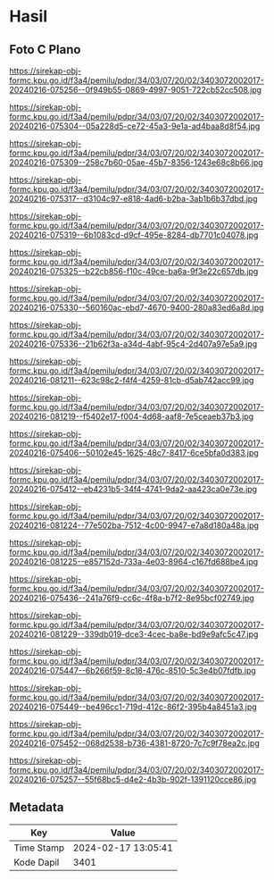 # Hasil

## Foto C Plano

https://sirekap-obj-formc.kpu.go.id/f3a4/pemilu/pdpr/34/03/07/20/02/3403072002017-20240216-075256--0f949b55-0869-4997-9051-722cb52cc508.jpg

https://sirekap-obj-formc.kpu.go.id/f3a4/pemilu/pdpr/34/03/07/20/02/3403072002017-20240216-075304--05a228d5-ce72-45a3-9e1a-ad4baa8d8f54.jpg

https://sirekap-obj-formc.kpu.go.id/f3a4/pemilu/pdpr/34/03/07/20/02/3403072002017-20240216-075309--258c7b60-05ae-45b7-8356-1243e68c8b66.jpg

https://sirekap-obj-formc.kpu.go.id/f3a4/pemilu/pdpr/34/03/07/20/02/3403072002017-20240216-075317--d3104c97-e818-4ad6-b2ba-3ab1b6b37dbd.jpg

https://sirekap-obj-formc.kpu.go.id/f3a4/pemilu/pdpr/34/03/07/20/02/3403072002017-20240216-075319--6b1083cd-d9cf-495e-8284-db7701c04078.jpg

https://sirekap-obj-formc.kpu.go.id/f3a4/pemilu/pdpr/34/03/07/20/02/3403072002017-20240216-075325--b22cb856-f10c-49ce-ba6a-9f3e22c657db.jpg

https://sirekap-obj-formc.kpu.go.id/f3a4/pemilu/pdpr/34/03/07/20/02/3403072002017-20240216-075330--560160ac-ebd7-4670-9400-280a83ed6a8d.jpg

https://sirekap-obj-formc.kpu.go.id/f3a4/pemilu/pdpr/34/03/07/20/02/3403072002017-20240216-075336--21b62f3a-a34d-4abf-95c4-2d407a97e5a9.jpg

https://sirekap-obj-formc.kpu.go.id/f3a4/pemilu/pdpr/34/03/07/20/02/3403072002017-20240216-081211--623c98c2-f4f4-4259-81cb-d5ab742acc99.jpg

https://sirekap-obj-formc.kpu.go.id/f3a4/pemilu/pdpr/34/03/07/20/02/3403072002017-20240216-081219--f5402e17-f004-4d68-aaf8-7e5ceaeb37b3.jpg

https://sirekap-obj-formc.kpu.go.id/f3a4/pemilu/pdpr/34/03/07/20/02/3403072002017-20240216-075406--50102e45-1625-48c7-8417-6ce5bfa0d383.jpg

https://sirekap-obj-formc.kpu.go.id/f3a4/pemilu/pdpr/34/03/07/20/02/3403072002017-20240216-075412--eb4231b5-34f4-4741-9da2-aa423ca0e73e.jpg

https://sirekap-obj-formc.kpu.go.id/f3a4/pemilu/pdpr/34/03/07/20/02/3403072002017-20240216-081224--77e502ba-7512-4c00-9947-e7a8d180a48a.jpg

https://sirekap-obj-formc.kpu.go.id/f3a4/pemilu/pdpr/34/03/07/20/02/3403072002017-20240216-081225--e857152d-733a-4e03-8964-c167fd688be4.jpg

https://sirekap-obj-formc.kpu.go.id/f3a4/pemilu/pdpr/34/03/07/20/02/3403072002017-20240216-075436--241a76f9-cc6c-4f8a-b7f2-8e95bcf02749.jpg

https://sirekap-obj-formc.kpu.go.id/f3a4/pemilu/pdpr/34/03/07/20/02/3403072002017-20240216-081229--339db019-dce3-4cec-ba8e-bd9e9afc5c47.jpg

https://sirekap-obj-formc.kpu.go.id/f3a4/pemilu/pdpr/34/03/07/20/02/3403072002017-20240216-075447--6b266f59-8c18-476c-8510-5c3e4b07fdfb.jpg

https://sirekap-obj-formc.kpu.go.id/f3a4/pemilu/pdpr/34/03/07/20/02/3403072002017-20240216-075449--be496cc1-719d-412c-86f2-395b4a8451a3.jpg

https://sirekap-obj-formc.kpu.go.id/f3a4/pemilu/pdpr/34/03/07/20/02/3403072002017-20240216-075452--068d2538-b736-4381-8720-7c7c9f78ea2c.jpg

https://sirekap-obj-formc.kpu.go.id/f3a4/pemilu/pdpr/34/03/07/20/02/3403072002017-20240216-075257--55f68bc5-d4e2-4b3b-902f-1391120cce86.jpg


## Metadata

| Key        | Value               |
| ---------- | ------------------- |
| Time Stamp | 2024-02-17 13:05:41 |
| Kode Dapil | 3401                |



